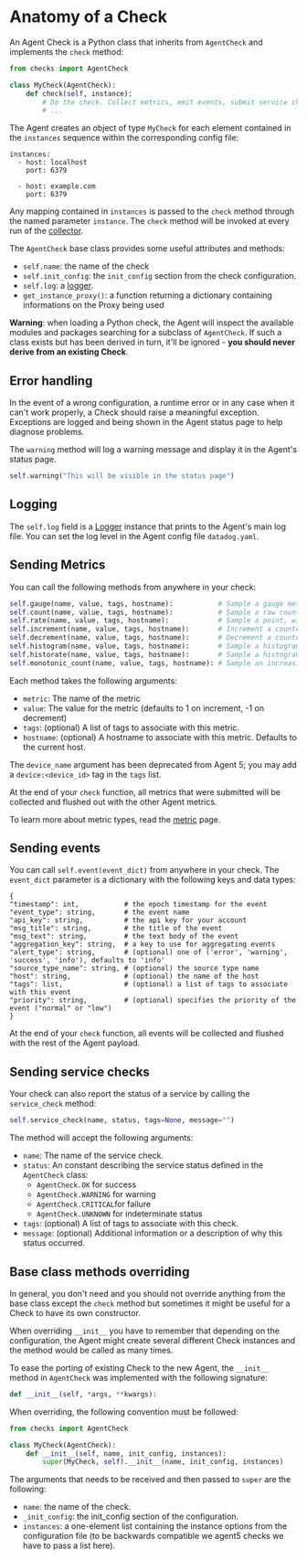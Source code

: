 # Anatomy of a Check

An Agent Check is a Python class that inherits from `AgentCheck` and implements
the `check` method:

```python
from checks import AgentCheck

class MyCheck(AgentCheck):
    def check(self, instance):
        # Do the check. Collect metrics, emit events, submit service checks,
        # ...
```

The Agent creates an object of type `MyCheck` for each element contained in the
`instances` sequence within the corresponding config file:

```
instances:
  - host: localhost
    port: 6379

  - host: example.com
    port: 6379
```

Any mapping contained in `instances` is passed to the `check` method through the
named parameter `instance`. The `check` method will be invoked at every run of the
[collector][collector].

The `AgentCheck` base class provides some useful attributes and methods:

- `self.name`: the name of the check
- `self.init_config`: the `init_config` section from the check configuration.
- `self.log`: a [logger](https://docs.python.org/2/library/logging.html).
- `get_instance_proxy()`: a function returning a dictionary containing informations on the Proxy being used

**Warning**: when loading a Python check, the Agent will inspect the available
modules and packages searching for a subclass of `AgentCheck`. If such a class
exists but has been derived in turn, it'll be ignored - **you should never derive from an existing Check**.

## Error handling

In the event of a wrong configuration, a runtime error or in any case when it
can't work properly, a Check should raise a meaningful exception.
Exceptions are logged and being shown in the Agent status page to help diagnose
problems.

The `warning` method will log a warning message and display it in the Agent's
status page.
```python
self.warning("This will be visible in the status page")
```

## Logging

The `self.log` field is a [Logger](https://docs.python.org/2/library/logging.html)
instance that prints to the Agent's main log file. You can set the log level in
the Agent config file `datadog.yaml`.

## Sending Metrics

You can call the following methods from anywhere in your check:
```python
self.gauge(name, value, tags, hostname):           # Sample a gauge metric
self.count(name, value, tags, hostname):           # Sample a raw count metric
self.rate(name, value, tags, hostname):            # Sample a point, with the rate calculated at the end of the check
self.increment(name, value, tags, hostname):       # Increment a counter metric
self.decrement(name, value, tags, hostname):       # Decrement a counter metric
self.histogram(name, value, tags, hostname):       # Sample a histogram metric
self.historate(name, value, tags, hostname):       # Sample a histogram based on rate metrics
self.monotonic_count(name, value, tags, hostname): # Sample an increasing counter metric
```

Each method takes the following arguments:

- `metric`: The name of the metric
- `value`: The value for the metric (defaults to 1 on increment, -1 on decrement)
- `tags`: (optional) A list of tags to associate with this metric.
- `hostname`: (optional) A hostname to associate with this metric. Defaults to the current host.

The `device_name` argument has been deprecated from Agent 5; you may add a
`device:<device_id>` tag in the `tags` list.

At the end of your `check` function, all metrics that were submitted will be
collected and flushed out with the other Agent metrics.

To learn more about metric types, read the [metric][metrics] page.

## Sending events

You can call `self.event(event_dict)` from anywhere in your check. The
`event_dict` parameter is a dictionary with the following keys and data types:
```
{
"timestamp": int,           # the epoch timestamp for the event
"event_type": string,       # the event name
"api_key": string,          # the api key for your account
"msg_title": string,        # the title of the event
"msg_text": string,         # the text body of the event
"aggregation_key": string,  # a key to use for aggregating events
"alert_type": string,       # (optional) one of ('error', 'warning', 'success', 'info'), defaults to 'info'
"source_type_name": string, # (optional) the source type name
"host": string,             # (optional) the name of the host
"tags": list,               # (optional) a list of tags to associate with this event
"priority": string,         # (optional) specifies the priority of the event ("normal" or "low")
}
```

At the end of your `check` function, all events will be collected and flushed with the
rest of the Agent payload.

## Sending service checks

Your check can also report the status of a service by calling the `service_check` method:
```python
self.service_check(name, status, tags=None, message="")
```

The method will accept the following arguments:

- `name`: The name of the service check.
- `status`: An constant describing the service status defined in the `AgentCheck` class:
  + `AgentCheck.OK` for success
  + `AgentCheck.WARNING` for warning
  + `AgentCheck.CRITICAL`for failure
  + `AgentCheck.UNKNOWN` for indeterminate status
- `tags`: (optional) A list of tags to associate with this check.
- `message`: (optional) Additional information or a description of why this status occurred.

## Base class methods overriding

In general, you don't need and you should not override anything from the base
class except the `check` method but sometimes it might be useful for a Check to
have its own constructor.

When overriding `__init__` you have to remember that depending on the configuration,
the Agent might create several different Check instances and the method would be
called as many times.

To ease the porting of existing Check to the new Agent, the `__init__` method in
`AgentCheck` was implemented with the following signature:

```python
def __init__(self, *args, **kwargs):
```

When overriding, the following convention must be followed:

```python
from checks import AgentCheck

class MyCheck(AgentCheck):
    def __init__(self, name, init_config, instances):
        super(MyCheck, self).__init__(name, init_config, instances)
```

The arguments that needs to be received and then passed to `super` are the
following:

- `name`: the name of the check.
- `_init_config`: the init_config section of the configuration.
- `instances`: a one-element list containing the instance options from the
  configuration file (to be backwards compatible we agent5 checks we have to
  pass a list here).



[collector]: /pkg/collector
[metrics]: /pkg/metrics
